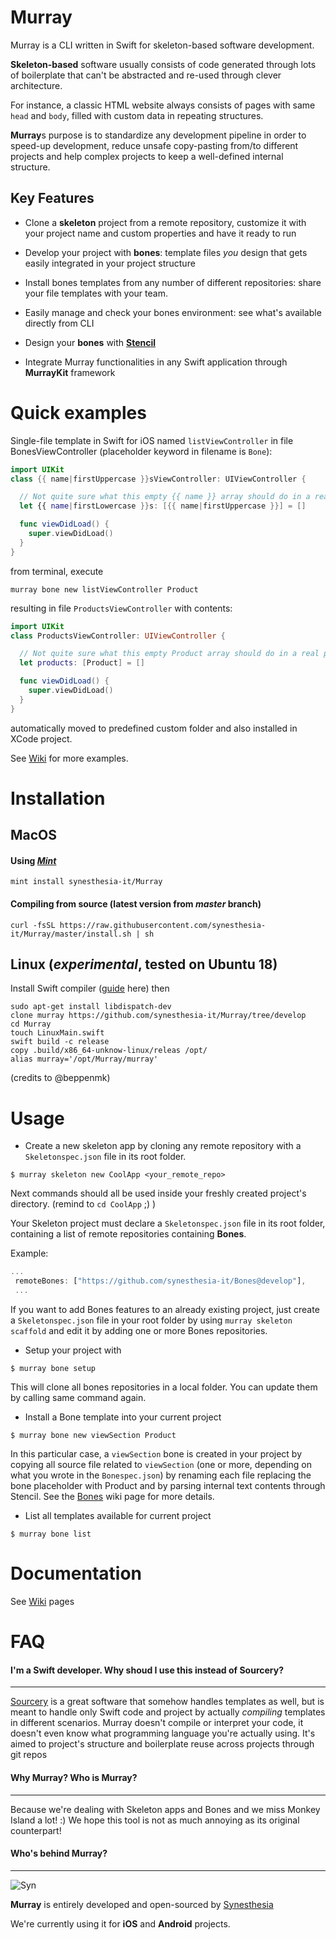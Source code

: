 # Murray

Murray is a CLI written in Swift for skeleton-based software development.

**Skeleton-based** software usually consists of code generated through lots of boilerplate that can't be abstracted and re-used through clever architecture.

For instance, a classic HTML website always consists of pages with same `head` and `body`, filled with custom data in repeating structures.

**Murray**s purpose is to standardize any development pipeline in order to speed-up development, reduce unsafe copy-pasting from/to different projects and help complex projects to keep a well-defined internal structure.

## Key Features

- Clone a **skeleton** project from a remote repository, customize it with your project name and custom properties and have it ready to run

- Develop your project with **bones**: template files *you* design that gets easily integrated in your project structure

- Install bones templates from any number of different repositories: share your file templates with your team.

- Easily manage and check your bones environment: see what's available directly from CLI

- Design your **bones** with **[Stencil](https://github.com/stencilproject/Stencil)**

- Integrate Murray functionalities in any Swift application through **MurrayKit** framework

# Quick examples

Single-file template in Swift for iOS named `listViewController` in file BonesViewController (placeholder keyword in filename is `Bone`):

```swift
import UIKit
class {{ name|firstUppercase }}sViewController: UIViewController {

  // Not quite sure what this empty {{ name }} array should do in a real project , but it's here anyway to show how you can self-document your code with comments.
  let {{ name|firstLowercase }}s: [{{ name|firstUppercase }}] = []

  func viewDidLoad() {
    super.viewDidLoad()
  }
}

```
from terminal, execute
```
murray bone new listViewController Product
```

resulting in file `ProductsViewController` with contents:

```swift
import UIKit
class ProductsViewController: UIViewController {

  // Not quite sure what this empty Product array should do in a real project , but it's here anyway to show how you can self-document your code with comments.
  let products: [Product] = []

  func viewDidLoad() {
    super.viewDidLoad()
  }
}

```

automatically moved to predefined custom folder and also installed in XCode project.

See [Wiki](https://github.com/synesthesia-it/Murray/wiki) for more examples.



# Installation

## MacOS

#### Using *[Mint](https://github.com/yonaskolb/mint)*
```
mint install synesthesia-it/Murray
```

#### Compiling from source (latest version from *master* branch)

```
curl -fsSL https://raw.githubusercontent.com/synesthesia-it/Murray/master/install.sh | sh
```

## Linux (*experimental*, tested on Ubuntu 18)

Install Swift compiler ([guide](https://gist.github.com/Azoy/8c47629fa160878cf359bf7380aaaaf9) here)
then

```
sudo apt-get install libdispatch-dev
clone murray https://github.com/synesthesia-it/Murray/tree/develop
cd Murray
touch LinuxMain.swift
swift build -c release
copy .build/x86_64-unknow-linux/releas /opt/
alias murray='/opt/Murray/murray'
```

(credits to @beppenmk)

# Usage

- Create a new skeleton app by cloning any remote repository with a `Skeletonspec.json` file in its root folder.

```
$ murray skeleton new CoolApp <your_remote_repo>
```

Next commands should all be used inside your freshly created project's directory.
(remind to `cd CoolApp` ;) )


Your Skeleton project must declare a `Skeletonspec.json` file in its root folder, containing a list of remote repositories containing **Bones**. 

Example:
```javascript
...
 remoteBones: ["https://github.com/synesthesia-it/Bones@develop"],
 ...
```

If you want to add Bones features to an already existing project, just create a `Skeletonspec.json` file in your root folder by using `murray skeleton scaffold` and edit it by adding one or more Bones repositories.

- Setup your project with

```
$ murray bone setup
```

This will clone all bones repositories in a local folder. You can update them by calling same command again.


- Install a Bone template into your current project

```
$ murray bone new viewSection Product
```

In this particular case, a `viewSection` bone is created in your project by copying all source file related to `viewSection` (one or more, depending on what you wrote in the `Bonespec.json`) by renaming each file replacing the bone placeholder with Product and by parsing internal text contents through Stencil.
See the [Bones](https://github.com/synesthesia-it/Murray/wiki) wiki page for more details.


- List all templates available for current project
```
$ murray bone list
```

# Documentation

See [Wiki](https://github.com/synesthesia-it/Murray/wiki) pages

# FAQ

#### I'm a Swift developer. Why shoud I use this instead of Sourcery?
---------------
[Sourcery](https://github.com/krzysztofzablocki/Sourcery) is a great software that somehow handles templates as well, but is meant to handle only Swift code and project by actually *compiling* templates in different scenarios.
Murray doesn't compile or interpret your code, it doesn't even know what programming language you're actually using. It's aimed to project's structure and boilerplate reuse across projects through git repos

#### Why Murray? Who is Murray?
---------------
  Because we're dealing with Skeleton apps and Bones and we miss Monkey Island a lot! :) We hope this tool is not as much annoying as its original counterpart!

#### Who's behind Murray?
------------
![Syn](https://synesthesia.it/wp-content/themes/synesthesia/dist/img/syn_sm.png)

**Murray** is entirely developed and open-sourced by [Synesthesia](https://www.synesthesia.it)

We're currently using it for **iOS** and **Android** projects.
